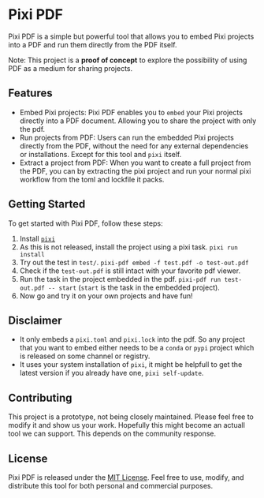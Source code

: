 # Pixi PDF

Pixi PDF is a simple but powerful tool that allows you to embed Pixi projects into a PDF and run them directly from the PDF itself. 

Note: This project is a **proof of concept** to explore the possibility of using PDF as a medium for sharing projects.

## Features

- Embed Pixi projects: Pixi PDF enables you to `embed` your Pixi projects directly into a PDF document. Allowing you to share the project with only the pdf.
- Run projects from PDF: Users can run the embedded Pixi projects directly from the PDF, without the need for any external dependencies or installations. Except for this tool and `pixi` itself.
- Extract a project from PDF: When you want to create a full project from the PDF, you can by extracting the pixi project and run your normal pixi workflow from the toml and lockfile it packs.

## Getting Started

To get started with Pixi PDF, follow these steps:

1. Install [`pixi`](https://pixi.sh)
2. As this is not released, install the project using a pixi task. `pixi run install`
3. Try out the test in `test/`. `pixi-pdf embed -f test.pdf -o test-out.pdf`
4. Check if the `test-out.pdf` is still intact with your favorite pdf viewer.
5. Run the task in the project embedded in the pdf. `pixi-pdf run test-out.pdf -- start` (`start` is the task in the embedded project).
6. Now go and try it on your own projects and have fun!

## Disclaimer

- It only embeds a `pixi.toml` and `pixi.lock` into the pdf. So any project that you want to embed either needs to be a `conda` or `pypi` project which is released on some channel or registry.
- It uses your system installation of `pixi`, it might be helpfull to get the latest version if you already have one, `pixi self-update`.


## Contributing

This project is a prototype, not being closely maintained. Please feel free to modify it and show us your work. Hopefully this might become an actuall tool we can support. This depends on the community response.

## License

Pixi PDF is released under the [MIT License](https://opensource.org/licenses/MIT). Feel free to use, modify, and distribute this tool for both personal and commercial purposes.
